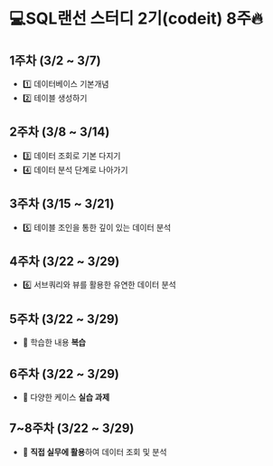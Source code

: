 # 💻SQL랜선 스터디 2기(codeit) 8주🔥

## 1주차 (3/2 ~ 3/7)
- 1️⃣ 데이터베이스 기본개념
- 2️⃣ 테이블 생성하기

## 2주차 (3/8 ~ 3/14)
- 3️⃣ 데이터 조회로 기본 다지기
- 4️⃣ 데이터 분석 단계로 나아가기

## 3주차 (3/15 ~ 3/21)
- 5️⃣ 테이블 조인을 통한 깊이 있는 데이터 분석

## 4주차 (3/22 ~ 3/29)
- 6️⃣ 서브쿼리와 뷰를 활용한 유연한 데이터 분석

## 5주차 (3/22 ~ 3/29)
- 📌 학습한 내용 **복습**

## 6주차 (3/22 ~ 3/29)
- 📌 다양한 케이스 **실습 과제**

## 7~8주차 (3/22 ~ 3/29)
- 📌 **직접 실무에 활용**하여 데이터 조회 및 분석
